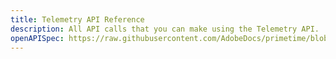 ```yaml
---
title: Telemetry API Reference
description: All API calls that you can make using the Telemetry API.
openAPISpec: https://raw.githubusercontent.com/AdobeDocs/primetime/blob/updated-minireportapitest/src/pages/guides/telemetry/telemetry-api.json
---
```

